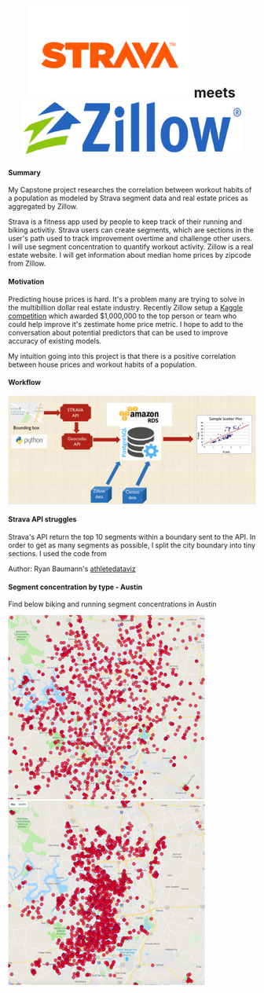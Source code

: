 # <center> <img src="images/Logo_Strava.png" width="330" height="185" /> meets <img src="images/Logo_Zillow.png" width="450" height="110" /> </center>


#### Summary
 My Capstone project researches the correlation between workout habits of a population as modeled by Strava segment data and real estate prices as aggregated by Zillow.

 Strava is a fitness app used by people to keep track of their running and biking activitiy. Strava users can create segments, which are sections in the user's path used to track improvement overtime and challenge other users. I will use segment concentration to quantify workout activity. Zillow is a real estate website. I will get information about median home prices by zipcode from Zillow.

#### Motivation

Predicting house prices is hard. It's a problem many are trying to solve in the multibillion dollar real estate industry. Recently Zillow setup a [Kaggle competition](https://www.kaggle.com/c/zillow-prize-1) which awarded $1,000,000 to the top person or team who could help improve it's zestimate home price metric. I hope to add to the conversation about potential predictors that can be used to improve accuracy of existing models.

My intuition going into this project is that there is a positive correlation between house prices and workout habits of a population.


#### Workflow
 ![workflow](images/workflow.png)



#### Strava API struggles
Strava's API return the top 10 segments within a boundary sent to the API. In order to get as many segments as possible, I split the city boundary into tiny sections. I used the code from

Author: Ryan Baumann's [athletedataviz](https://www.ryanbaumann.com/blog/2016/4/10/on-caching-how-advs-segments-works)

#### Segment concentration by type - Austin
Find below biking and running segment concentrations in Austin


<img src="images/Strava_Biking_Segments.png" width="400" height="375" />  <img src="images/Strava_Running_Segments.png" width="400" height="375" />
